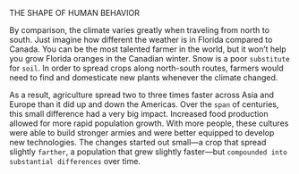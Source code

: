 THE SHAPE OF HUMAN BEHAVIOR

By comparison, the climate varies greatly when traveling from
north to south. Just imagine how different the weather is in Florida
compared to Canada. You can be the most talented farmer in the
world, but it won’t help you grow Florida oranges in the Canadian
winter. Snow is a poor `substitute` for `soil`. In order to spread crops
along north-south routes, farmers would need to find and domesticate
new plants whenever the climate changed.

As a result, agriculture spread two to three times faster across Asia
and Europe than it did up and down the Americas. Over the `span` of
centuries, this small difference had a very big impact. Increased food
production allowed for more rapid population growth. With more
people, these cultures were able to build stronger armies and were
better equipped to develop new technologies. The changes started out
small—a crop that spread slightly `farther`, a population that grew
slightly faster—but `compounded into` `substantial differences` over
time.